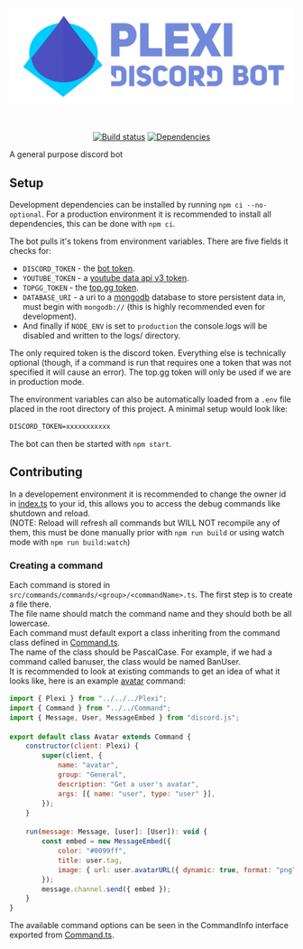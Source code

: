 <div align="center">
  <br />
  <p>
    <a href="https://github.com/Nigecat/Plexi"><img src="https://github.com/Nigecat/Plexi/raw/master/banner.png" width="546" alt="Plexi" /></a>
  </p>
  <br />
  <p>
    <a href="https://github.com/Nigecat/Plexi"><img src="https://circleci.com/gh/Nigecat/Plexi.svg?style=svg&circle-token=5401c770dc2a6dad53621bbe9a9371bf47835a26" alt="Build status" /></a>
    <a href="https://david-dm.org/Nigecat/Plexi"><img src="https://david-dm.org/Nigecat/Plexi/status.svg" alt="Dependencies" /></a>
  </p>
</div>

A general purpose discord bot

## Setup

Development dependencies can be installed by running `npm ci --no-optional`.
For a production environment it is recommended to install all dependencies, this can be done with `npm ci`.

The bot pulls it's tokens from environment variables. There are five fields it checks for:

- `DISCORD_TOKEN` - the [bot token](https://discord.com/developers/applications).
- `YOUTUBE_TOKEN` - a [youtube data api v3 token](https://console.developers.google.com/apis/credentials).
- `TOPGG_TOKEN` - the [top.gg token](https://top.gg/api/docs#mybots).
- `DATABASE_URI` - a uri to a [mongodb](https://www.mongodb.com/) database to store persistent data in, must begin with `mongodb://` (this is highly recommended even for development).
- And finally if `NODE_ENV` is set to `production` the console.logs will be disabled and written to the logs/ directory.

The only required token is the discord token. Everything else is technically optional (though, if a command is run that requires one a token that was not specified it will cause an error).
The top.gg token will only be used if we are in production mode.

The environment variables can also be automatically loaded from a `.env` file placed in the root directory of this project.
A minimal setup would look like:

```markdown
DISCORD_TOKEN=xxxxxxxxxxx
```

The bot can then be started with `npm start`.


## Contributing

In a developement environment it is recommended to change the owner id in [index.ts](index.ts) to your id, this allows you to access the debug commands like shutdown and reload.  
(NOTE: Reload will refresh all commands but WILL NOT recompile any of them, this must be done manually prior with `npm run build` or using watch mode with `npm run build:watch`)

### Creating a command

Each command is stored in `src/commands/commands/<group>/<commandName>.ts`. The first step is to create a file there.   
The file name should match the command name and they should both be all lowercase.  
Each command must default export a class inheriting from the command class defined in [Command.ts](src/commands/Command.ts).  
The name of the class should be PascalCase. For example, if we had a command called banuser, the class would be named BanUser.  
It is recommended to look at existing commands to get an idea of what it looks like, here is an example [avatar](src/commands/commands/General/avatar.ts) command:
```javascript
import { Plexi } from "../../../Plexi";
import { Command } from "../../Command";
import { Message, User, MessageEmbed } from "discord.js";

export default class Avatar extends Command {
    constructor(client: Plexi) {
        super(client, {
            name: "avatar",
            group: "General",
            description: "Get a user's avatar",
            args: [{ name: "user", type: "user" }],
        });
    }

    run(message: Message, [user]: [User]): void {
        const embed = new MessageEmbed({
            color: "#0099ff",
            title: user.tag,
            image: { url: user.avatarURL({ dynamic: true, format: "png", size: 512 }) },
        });
        message.channel.send({ embed });
    }
}
```
The available command options can be seen in the CommandInfo interface exported from [Command.ts](src/commands/Command.ts).
